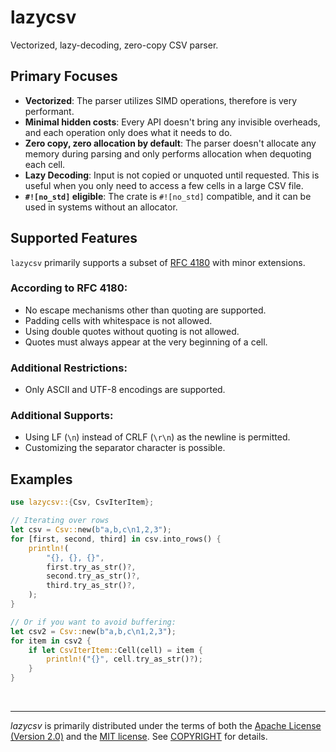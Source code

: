 lazycsv
========
Vectorized, lazy-decoding, zero-copy CSV parser.

## Primary Focuses

- **Vectorized**: The parser utilizes SIMD operations, therefore is very performant.
- **Minimal hidden costs**: Every API doesn't bring any invisible overheads, and each operation only does what it needs to do.
- **Zero copy, zero allocation by default**: The parser doesn't allocate any memory during parsing and only performs allocation when dequoting each cell.
- **Lazy Decoding**: Input is not copied or unquoted until requested. This is useful when you only need to access a few cells in a large CSV file.
- **`#![no_std]` eligible**: The crate is `#![no_std]` compatible, and it can be used in systems without an allocator.

## Supported Features

`lazycsv` primarily supports a subset of [RFC 4180](https://datatracker.ietf.org/doc/html/rfc4180) with minor extensions.

### According to RFC 4180:

- No escape mechanisms other than quoting are supported.
- Padding cells with whitespace is not allowed.
- Using double quotes without quoting is not allowed.
- Quotes must always appear at the very beginning of a cell.

### Additional Restrictions:

- Only ASCII and UTF-8 encodings are supported.

### Additional Supports:

- Using LF (`\n`) instead of CRLF (`\r\n`) as the newline is permitted.
- Customizing the separator character is possible.

## Examples

```rust
use lazycsv::{Csv, CsvIterItem};

// Iterating over rows
let csv = Csv::new(b"a,b,c\n1,2,3");
for [first, second, third] in csv.into_rows() {
    println!(
        "{}, {}, {}",
        first.try_as_str()?,
        second.try_as_str()?,
        third.try_as_str()?,
    );
}

// Or if you want to avoid buffering:
let csv2 = Csv::new(b"a,b,c\n1,2,3");
for item in csv2 {
    if let CsvIterItem::Cell(cell) = item {
        println!("{}", cell.try_as_str()?);
    }
}
```

&nbsp;

--------

*lazycsv* is primarily distributed under the terms of both the [Apache License
(Version 2.0)] and the [MIT license]. See [COPYRIGHT] for details.

[MIT license]: LICENSE-MIT
[Apache License (Version 2.0)]: LICENSE-APACHE
[COPYRIGHT]: COPYRIGHT
